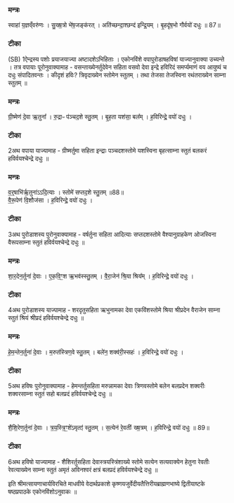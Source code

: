 

### मन्त्रः
स्वाहा॑ य॒ज्ञव्ँवरु॑णः ।
सु॒ख्ष॒त्रो भे॑ष॒जङ्क॑रत् ।
अति॑च्छन्दा॒श्छन्द॑ इन्द्रि॒यम् ।
बृ॒हदृ॑ष॒भो गौर्वयो॑ दधुः ॥ 87॥  

### टीका
(SB) 1ऐन्द्रस्य पशोः प्रयाजयाज्या अष्टादशेऽभिहिताः । एकोनविंशे वपापुरोडाषहविषां याज्यानुवाक्या उच्यन्ते । तत्र वपायाः पूरोनुवाक्यामाह - वसन्ताख्येनर्तुदेवेन सहिता वसवो देवा इन्द्रे हविरिदं समर्प्यमाणं वय आयुष्यं च दधुः संपादितवन्तः । कीदृशं हविः? त्रिवृदाख्येन स्तोमेन स्तुतम् । तथा तेजसा तेजस्विना रथंतराख्येन साम्ना स्तुतम् ॥

### मन्त्रः
ग्री॒ष्मेण॑ दे॒वा ऋ॒तुना᳚ ।
रु॒द्राᳶ प॑ञ्चद॒शे स्तु॒तम् ।
बृ॒ह॒ता यश॑सा॒ बल᳚म् ।
ह॒विरिन्द्रे॒ वयो॑ दधुः ।


### टीका


2अथ वपाया याज्यामाह - ग्रीष्मर्तुमा सहिता इन्द्राः पञ्चदशस्तोमे यशस्विना बृहत्साम्ना स्तुतं बलकरं हविर्वयश्चेन्द्रे दधुः ॥

### मन्त्रः
व॒र्॒षाभि॑र्ऋ॒तुना॑ऽऽदि॒त्याः ।
स्तोमे॑ सप्तद॒शे स्तु॒तम् ॥88॥  
वै॒रू॒पेण॑ वि॒शौज॑सा ।
ह॒विरिन्द्रे॒ वयो॑ दधुः ।


### टीका


3अथ पुरोडाशस्य पुरोनुवाक्यामाह - वर्षर्तुना सहिता आदित्याः सप्तदशस्तोमे वैश्यानुग्राहकेण ओजस्विना वैरूपसाम्ना स्तुतं हविर्वयश्चेन्द्रे दधुः ॥

### मन्त्रः
शा॒र॒देन॒र्तुना॑ दे॒वाः ।
ए॒क॒वि॒ꣳ॒श ऋ॒भव॑स्स्तु॒तम् ।
वै॒रा॒जेन॑ श्रि॒या श्रिय᳚म् ।
ह॒विरिन्द्रे॒ वयो॑ दधुः ।

### टीका


4अथ पुरोडाशस्य याज्पामाह - शरदृतुसहिता ऋभुनामका देवा एकविंशस्तोमे श्रिया श्रीप्रदेन वैराजेन साम्ना स्तुतं श्रियं श्रीप्रदं हविर्वयश्चेन्द्रे दधुः ॥

### मन्त्रः

हे॒म॒न्तेन॒र्तुना॑ दे॒वाः ।
म॒रुत॑स्त्रिण॒वे स्तु॒तम् ।
बले॑न॒ शक्व॑री॒स्सहः॑ ।
ह॒विरिन्द्रे॒ वयो॑ दधुः ।

### टीका


5अथ हविषः पुरोनुवाक्यामाह - हेमन्तर्तुसहिता मरुन्नामका देवाः त्रिणवस्तोमे बलेन बलप्रदेन शक्वरीः शक्वरसाम्ना स्तुतं सहो बलप्रदं हविर्वयश्चेन्द्रे दधुः ॥

### मन्त्रः
शै॒शि॒रेण॒र्तुना॑ दे॒वाः ।
त्र॒य॒स्त्रि॒ꣳ॒शे॑ऽमृतꣵ॑ स्तु॒तम् ।
स॒त्येन॑ रे॒वतीः᳚ ख्ष॒त्रम् ।
ह॒विरिन्द्रे॒ वयो॑ दधुः ॥ 89॥  


### टीका


6अथ हविषो याज्यामाह - शैशिरर्तुसहिता देवास्त्रयस्त्रिंशाख्ये स्तोमे सत्येन सत्यवाक्येन हेतुना रेवतीः रेवत्याख्येन साम्ना स्तुतं अमृतं अविनश्वरं क्षत्रं बलप्रदं हविर्वयश्चेन्द्रे दधुः ॥



इति श्रीमत्सायणाचार्यविरचिते माधवीये वेदार्थप्रकाशे कृष्णयजुर्वेदीयतैत्तिरीयब्राह्मणभाष्ये द्वितीयाष्टके षष्ठप्रपाठके एकोनविंशोऽनुवाकः ॥
